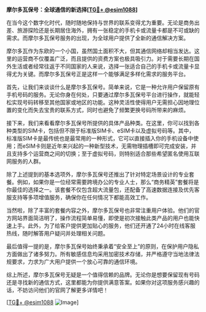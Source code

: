 **摩尔多瓦保号：全球通信的新选择[[TG💪+ @esim1088](https://t.me/s/esim1088)]**

在当今这个数字化时代，随时随地保持与世界的联系变得尤为重要。无论是商务出差、旅游探险还是长期居住海外，拥有一张稳定的手机卡或流量卡都是不可或缺的需求。而摩尔多瓦保号服务的出现，为全球用户提供了全新的通信解决方案。

摩尔多瓦作为东欧的一个小国，虽然国土面积不大，但其通信网络却相当发达。这里的运营商不仅覆盖广泛，而且提供的资费方案也极具吸引力。对于需要长期在国外生活或者经常往返于不同国家的人来说，选择一张适合自己的手机卡或流量卡显得尤为关键。而摩尔多瓦保号正是这样一个能够满足多样化需求的服务平台。

首先，让我们来谈谈什么是摩尔多瓦保号。简单来说，它是一种允许用户保留原有手机号码的服务。无论你身在何处，只要通过摩尔多瓦保号平台进行操作，就能轻松实现号码转移至其他国家或地区的功能。这种灵活性使得用户无需担心因地理位置的变化而失去宝贵的联系方式，同时也避免了频繁更换号码所带来的麻烦。

接下来，我们来看看摩尔多瓦保号所提供的具体产品种类。在这里，你可以找到各种类型的SIM卡，包括但不限于标准版SIM卡、eSIM卡以及虚拟号码等。其中，标准版SIM卡是最传统也是最常用的一种形式，它可以直接插入你的手机设备中使用；而eSIM卡则是近年来兴起的一种新型技术，无需物理插槽即可完成安装，并且支持多个运营商之间的切换；至于虚拟号码，则特别适合那些希望匿名使用互联网服务的人群。

除了上述提到的基本选项外，摩尔多瓦保号还推出了针对特定场景设计的专业套餐。例如，如果你是一位经常需要跨境办公的专业人士，那么“商务精英”套餐将是你最佳的选择之一。该套餐不仅包含超大流量包，还配备了高速数据连接及优先客服支持等多项增值服务，确保你在任何情况下都能高效工作。

当然啦，除了丰富的套餐内容之外，摩尔多瓦保号也非常注重用户体验。他们的官方网站界面简洁明了，操作流程简单易懂，即使是初次接触此类产品的用户也能快速上手。此外，为了给客户提供更加贴心的服务，他们还开通了24小时在线客服热线，随时解答用户疑问并处理相关问题。

最后值得一提的是，摩尔多瓦保号始终秉承着“安全至上”的原则，在保护用户隐私方面做出了诸多努力。所有敏感信息均采用加密技术存储，并严格遵守当地法律法规要求，力求为广大用户提供一个放心可靠的通信环境。

综上所述，摩尔多瓦保号无疑是一个值得信赖的品牌。无论你是想要保留现有号码还是寻找新的通信方式，这里都能为你提供满意答案。如果你对这项服务感兴趣的话，不妨访问他们的官网了解更多详情吧！

[[TG💪+ @esim1088](https://t.me/s/esim1088) ![Image](https://i.postimg.cc/4NQfJmqS/Snipaste-2025-05-13-00-14-12.png)]